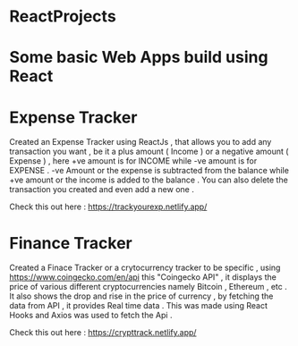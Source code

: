 # ReactProjects

# Some basic Web Apps build using React


# Expense Tracker

Created an Expense Tracker using ReactJs , that allows you to add any transaction you want , be it a plus amount ( Income ) or a negative amount ( Expense ) , 
here +ve amount is for INCOME while -ve amount is for EXPENSE .
-ve Amount or the expense is subtracted from the balance while +ve amount or the income is added to the balance .
You can also delete the transaction you created and even add a new one . 

Check this out here : https://trackyourexp.netlify.app/


# Finance Tracker 

Created a Finace Tracker or a crytocurrency tracker to be specific , using  https://www.coingecko.com/en/api this "Coingecko API" , it displays the price of various different cryptocurrencies namely Bitcoin , Ethereum , etc . It also shows the drop and rise in the price of currency , by fetching the data from API , it provides Real time data . 
This was made using React Hooks and Axios was used to fetch the Api . 

Check this out here  : https://crypttrack.netlify.app/

